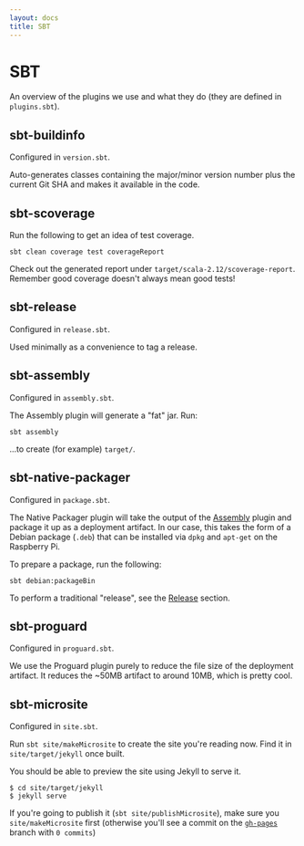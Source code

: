 ```yaml
---
layout: docs
title: SBT
---
```


# SBT

An overview of the plugins we use and what they do (they are defined in `plugins.sbt`).

## sbt-buildinfo

<p class="bg-warning">
Configured in <code>version.sbt</code>.
</p>

Auto-generates classes containing the major/minor version number plus the current Git SHA and makes it available in the code.


## sbt-scoverage

Run the following to get an idea of test coverage.

    sbt clean coverage test coverageReport

Check out the generated report under `target/scala-2.12/scoverage-report`. Remember good coverage doesn't always mean good tests!

## sbt-release 

<p class="bg-warning">
Configured in <code>release.sbt</code>.
</p>

Used minimally as a convenience to tag a release.


## sbt-assembly

<p class="bg-warning">
Configured in <code>assembly.sbt</code>.
</p>

The Assembly plugin will generate a "fat" jar. Run:

    sbt assembly

...to create (for example) `target/`.


## sbt-native-packager

<p class="bg-warning">
Configured in <code>package.sbt</code>.
</p>

The Native Packager plugin will take the output of the [Assembly](#sbt-assembly) plugin and package it up as a deployment artifact. In our case, this takes the form of a Debian package (`.deb`) that can be installed via `dpkg` and `apt-get` on the Raspberry Pi.

To prepare a package, run the following:

    sbt debian:packageBin

To perform a traditional "release", see the [Release](release.html) section.


## sbt-proguard

<p class="bg-warning">
Configured in <code>proguard.sbt</code>.
</p>


We use the Proguard plugin purely to reduce the file size of the deployment artifact. It reduces the ~50MB artifact to around 10MB, which is pretty cool.


## sbt-microsite

<p class="bg-warning">
Configured in <code>site.sbt</code>.
</p>

Run `sbt site/makeMicrosite` to create the site you're reading now. Find it in `site/target/jekyll` once built.

You should be able to preview the site using Jekyll to serve it.

    $ cd site/target/jekyll
    $ jekyll serve

If you're going to publish it (`sbt site/publishMicrosite`), make sure you `site/makeMicrosite` first (otherwise you'll see a commit on the [`gh-pages`](https://github.com/tobyweston/temperature-machine/commit/7aa09f7612f3ff38d86de9ab6ae2fe6ba03223c0) branch with `0 commits`)


